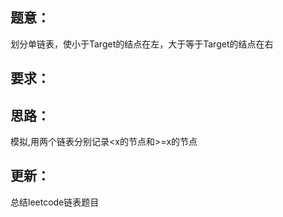 ## 题意：
划分单链表，使小于Target的结点在左，大于等于Target的结点在右

## 要求：


## 思路：
模拟,用两个链表分别记录<x的节点和>=x的节点

## 更新：
总结leetcode链表题目

